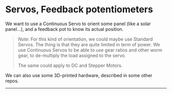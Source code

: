# Servos, Feedback potentiometers
We want to use a Continuous Servo to orient some panel (like a solar panel...),
and a feedback pot to know its actual position.

> _Note_: For this kind of orientation, we could maybe use Standard Servos.
> The thing is that they are quite limited in term of power. 
> We use Continuous Servos to be able to use gear ratios and other worm gear, 
> to de-multiply the load assigned to the servo.
>
> The same could apply to DC and Stepper Motors.   

We can also use some 3D-printed hardware, described in some other repos.
<!-- TODO -->

--- 
